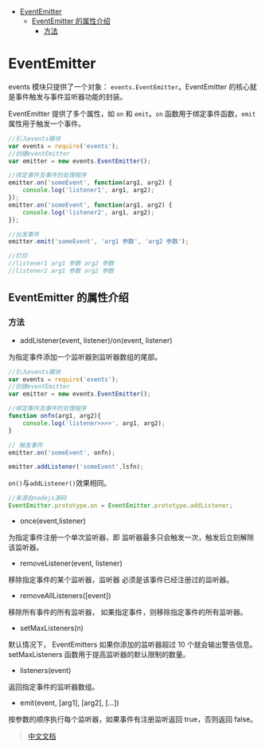 
<!-- toc orderedList:0 depthFrom:1 depthTo:6 -->

* [EventEmitter](#eventemitter)
    * [EventEmitter 的属性介绍](#eventemitter-的属性介绍)
        * [方法](#方法)

<!-- tocstop -->

# EventEmitter

events 模块只提供了一个对象： `events.EventEmitter`。EventEmitter 的核心就是事件触发与事件监听器功能的封装。

EventEmitter 提供了多个属性，如 `on` 和 `emit`。`on` 函数用于绑定事件函数，`emit` 属性用于触发一个事件。

```js
//引入events模块
var events = require('events');
//创建eventEmitter
var emitter = new events.EventEmitter();

//绑定事件及事件的处理程序
emitter.on('someEvent', function(arg1, arg2) {
    console.log('listener1', arg1, arg2);
});
emitter.on('someEvent', function(arg1, arg2) {
    console.log('listener2', arg1, arg2);
});

//出发事件
emitter.emit('someEvent', 'arg1 参数', 'arg2 参数');

//打印
//listener1 arg1 参数 arg2 参数
//listener2 arg1 参数 arg2 参数
```

##  EventEmitter 的属性介绍

### 方法

 - addListener(event, listener)/on(event, listener)

为指定事件添加一个监听器到监听器数组的尾部。

```js
//引入events模块
var events = require('events');
//创建eventEmitter
var emitter = new events.EventEmitter();

//绑定事件及事件的处理程序
function onfn(arg1, arg2){
    console.log('listener>>>>', arg1, arg2);
}

// 触发事件
emitter.on('someEvent', onfn);

emitter.addListener('someEvent',lsfn);

```

`on()`与`addListener()`效果相同。

```js
//来源自nodejs源码
EventEmitter.prototype.on = EventEmitter.prototype.addListener;
```

 - once(event,listener)

为指定事件注册一个单次监听器，即 监听器最多只会触发一次，触发后立刻解除该监听器。

 - removeListener(event, listener)

移除指定事件的某个监听器，监听器 必须是该事件已经注册过的监听器。

 - removeAllListeners([event])

移除所有事件的所有监听器， 如果指定事件，则移除指定事件的所有监听器。

 - 	setMaxListeners(n)

默认情况下， EventEmitters 如果你添加的监听器超过 10 个就会输出警告信息。 setMaxListeners 函数用于提高监听器的默认限制的数量。

 - 	listeners(event)

返回指定事件的监听器数组。

 - 	emit(event, [arg1], [arg2], [...])

按参数的顺序执行每个监听器，如果事件有注册监听返回 true，否则返回 false。


> [中文文档](http://nodejs.cn/api/events.html#events_events)
